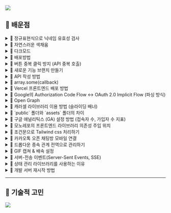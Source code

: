 <img src="https://capsule-render.vercel.app/api?type=waving&color=BDBDC8&height=150&section=header" />

## 📕 배운점
<!--📕 정규표현식으로 닉네임 유효성 검사-->
<details>
<summary>🔹 정규표현식으로 닉네임 유효성 검사</summary>

- **상황**
    - 닉네임 입력값이 한글 1~6자리인지를 정규표현식을 이용하여 확인

- **코드**

    ```tsx
    const regex = /^[가-힣]{1,6}$/;
    if (!regex.test(newNickname)) {
        // 실패 메시지
    } else {
        // 닉네임 변경 로직
    }
    ```

- **코드 설명**
    - `^` : 문자열의 시작
    - `$` : 문자열의 끝
    - `/.../` : 정규표현식 리터럴
    - `[가-힣]` : 한글 문자 범위
    - `{1,6}` : 1자 이상 6자 이하
    - `regex.test()` : 해당 문자열이 정규식에 부합하는지 여부 반환
</details>

<!--📕 자연스러운 색채움-->
<details>
<summary>🔹 자연스러운 색채움</summary>

- tailwind css에서 버튼 hover시 자연스럽게 색이 채워지는 애니메이션을 통해 UX를 향상시키는 코드
    - hover:bg-blue-600 transition-colors duration-300 ease-in-out

- **코드**

    ```tsx
    <button
      className="self-end bg-[#3387E5] text-white font-semibold px-6 py-2 rounded-[30px] hover:bg-blue-600 transition-colors duration-300 ease-in-out"
    >
      프로필 저장
    </button>
    ```
</details>

<!--📕 다크모드-->
<details>
<summary>🔹 다크모드</summary>

- tailwind.config.js 파일에서 moudle.exports에 darkMode 설정을 넣지 않으면 다크모드 관련 유틸리티 클래스를 생성하지 않으므로 다크모드가 적용되지 않는다.

- darkMode의 값을 "media"로 설정하면 시스템 다크모드 설정에 따라 자동으로 적용된다.
  
- darkMode의 값을 "class"로 설정하면 클래스를 루트 요소나 특정 요소에 수동으로 붙여서 다크모드를 적용하게 된다.

- darkMode의 값을 "selector" darkMode.selector를 직접 지정하여 다크 모드 토글 기준을 커스터마이징할 수 있다. (Tailwind CSS 3.4 이상에서 도입된 방식)
</details>

<!--📕 배포방법-->
<details>
<summary>🔹 배포방법</summary>

<details>
<summary>전체 배포 흐름 개요</summary>
  
- 프론트엔드 → 빌드 → 정적 파일 생성 → 서버(EC2) 내 Nginx가 정적 파일 서빙

- 백엔드 → JAR/WAR 빌드 → 서버(EC2)에서 실행

- 도메인 구매 및 DNS 설정 → 도메인 연결 → Nginx에서 프론트/백엔드 요청 분기 처리
  
- HTTPS 인증서 (Let’s Encrypt) 적용
</details>

<details>
  <summary>프론트엔드 배포 준비 작업</summary>
  
  1. React 앱 빌드 : npm run build로 프로덕션용 정적 파일 생성
  
  2. EC2 서버에 build/ 폴더 전체를 업로드 (scp, rsync, FTP 사용)
      
      ```tsx
      scp -r build/ ubuntu@ec2-xxx-xxx-xxx-xxx.compute-1.amazonaws.com:/home/ubuntu/myapp/frontend/
      ```
      
  3. Nginx 설정 - 정적 파일 서비스 : EC2 내 Nginx 정적 설정 파일 (`/etc/nginx/sites-available/default` 또는 커스텀 설정)에 React 정적 파일 경로 추가
  (React SPA라 `try_files $uri /index.html;`로 SPA 라우팅 처리)
      
      ```tsx
      server {
          listen 80;
          server_name your-domain.com;
      
          root /home/ubuntu/myapp/frontend/build;  # 빌드 폴더 경로
          index index.html index.htm;
      
          location / {
              try_files $uri /index.html;
          }
      
          # API 요청 프록시 (백엔드)
          location /api/ {
              proxy_pass http://localhost:8080;  # 백엔드 서버 주소
              proxy_http_version 1.1;
              proxy_set_header Upgrade $http_upgrade;
              proxy_set_header Connection 'upgrade';
              proxy_set_header Host $host;
              proxy_cache_bypass $http_upgrade;
          }
      }
      
      ```
      
  4. Nginx 재시작
      
      ```tsx
      sudo nginx -t  # 설정 테스트
      sudo systemctl reload nginx
      ```
</details>
<details>
  <summary>도메인 연결</summary>

- 도메인 구매 후 DNS 관리 페이지에서
  - A 레코드에 EC2 퍼블릭 IP 설정
  - (필요시) CNAME 설정 등 추가
    
- 도메인 네임이 EC2 IP를 가리키도록 설정 확인
</details>
</details>

<!--📕 버튼 중복 클릭 방지 (API 중복 호출)-->
<details>
<summary>🔹 버튼 중복 클릭 방지 (API 중복 호출)</summary>

1. UX적인 중복 방지
    - BeatLoader를 이용하여 사용자에게 버튼을 누르고 두 번 연속으로 누르지 않도록 사용자 경험 개선
    - fixed가 아닌 absolute를 사용할 경우 부모 태그에 relative를 넣어서 최상위 태그 기준으로 BeatLoader를 위치시켜도 되는데 주로 **전체 페이지를 덮는 오버레이에는 fixed를 사용**하는게 좋다.
    
    ```tsx
    {isLoading && (
      <div className="fixed inset-0 z-50 bg-white bg-opacity-70 flex flex-col justify-center items-center">
        <BeatLoader color="#3387E5" size={20} />
        <p className="mt-4 text-gray-700 font-semibold">모집글을 작성중입니다...</p>
      </div>
    )}
    ```
    
2. UI적인 중복 방지
    - 버튼에 disabled를 걸고 값이 true일 때 버튼이 비활성화가 되도록하여 중복 클릭을 방지
    - 백틱을 통해 isLoading의 값이 true일 때 클릭 불가 커서가 되도록하는 등의 UI 변경
    
    ```tsx
    <button
      disabled={isLoading}
      className={`bg-[#3387E5] font-bold px-10 py-2 text-white justify-items-center rounded-[30px] hover:bg-blue-600 ${isLoading ? 'opacity-50 cursor-not-allowed' : ''}`}
      onClick={onCreate}
    >
      작성하기
    </button>
    ```

</details>

<!--📕 새로운 기능 브랜치 만들기-->
<details>
<summary>🔹 새로운 기능 브랜치 만들기</summary>

- **상황**
    - fe/feat/project에서 개발하던 중 관리자 모드를 개발하기 위해 fe/feat/admin을 만들어서 기능별 브랜치 분리를 하고 싶다.
    - 현재 혼자 개발중이다.

- **방법**
  
1. 현재 작업 중인 브랜치 (fe/feat/project) 작업 커밋 여부 확인
   ```
    // 현재 작업까지 커밋하는 방식
    git status
    git add -A
    git commit -m "커밋할 메시지"

    // 임시저장 방식
    git stash
   ```

2. 새 브랜치 만들고 이동
   ```
   git checkout -b fe/feat/admin
   ```
   
3. 작업 완료 후 커밋 & 푸쉬
    ```
    git add -A
    git commit -m "커밋할 메시지"
    git push origin fe/feat/admin
    ```
    
4. fe/feat/admin 브랜치 작업을 fe/feat/project에 반영
   ```
   git checkout fe/feat/project
   git merge fe/feat/admin
   ```

</details>

<!--📕API 작성 방법-->
<details>
<summary>🔹 API 작성 방법</summary>

<details>
<summary>GET</summary>

- 정적 경로 호출

    ```jsx
    export const getMembersCountAdmin = async () => {
      try {
        const response = await api.get('/admin/members/count');
        console.log('응답 데이터:', response.data.data);
    
        if (response.data.status === 200) {
          return { success: true, message: response.data.message, data: response.data.data };
        }
      } catch (error: unknown) {
        console.error('회원수 조회 실패:', error);
    
        if (error instanceof AxiosError) {
          console.error('서버 응답:', error.response?.data);
        }
    
        throw error;
      }
    };
    ```

- 동적 쿼리 파라미터가 포함된 경로 호출
  
    ```jsx
    export const getPaginationAdmin = async (page: number, keyword: string) => {
      try {
    	  // 인코딩하여 URL-safe한 문자열로 변환
        const keywordParam = encodeURIComponent(keyword);
        const response = await api.get(`/admin/project/pagination?page=${page}&sort=-createdAt&position=ALL&type=ALL&mode=ALL&keyword=${keywordParam}`);
    
        console.log('응답 데이터:', response.data.data);
    		
    		// 메타데이터를 받아오는 방법
        if (response.data.status === 200) {
          return {
            success: true,
            message: response.data.message,
            data: response.data.data.content,
            pagination: {
              totalPages: response.data.data.totalPages,
              totalElements: response.data.data.totalElements,
              currentPage: response.data.data.number,
              pageSize: response.data.data.size
            }
          };
        }
      } catch (error: unknown) {
        console.error('내 지원서 조회 실패:', error);
    
        if (error instanceof AxiosError) {
          console.error('서버 응답:', error.response?.data);
        }
    
        throw error;
      }
    };
    ```

</details>

<details>
<summary>POST</summary>

```jsx
export const setPosting = async (postInfo: PostingInfo) => {
  try {
    console.log('보낼 데이터:', postInfo);
    const response = await api.post('/project', { ...postInfo });

    console.log('응답 데이터:', response.data);

    if (response.data.status === 201) {
      return { success: true, message: response.data.message };
    }
  } catch (error: unknown) {
    console.error('모집글 작성 실패:', error);

    if (error instanceof AxiosError) {
      console.error('서버 응답:', error.response?.data);
    }

    throw error;
  }
};
```

</details>

<details>
<summary>DELETE</summary>

```jsx
export const deleteProjectAdmin = async (projectId: number) => {
  try {
    const response = await api.delete(`/admin/project/${projectId}`);

    console.log('응답 데이터:', response.data);

    if (response.data.status === 200) {
      return { success: true, message: response.data.message };
    }
  } catch (error: unknown) {
    console.error('프로젝트 삭제 실패:', error);

    if (error instanceof AxiosError) {
      console.error('서버 응답:', error.response?.data);
    }

    throw error;
  }
};
```

</details>
</details>

<!--📕array.some(callback) -->
<details>
<summary>🔹 array.some(callback)</summary>

- 배열에서 특정 조건을 만족하는 요소가 하나라도 있는지 판단하는 메서드

    ```jsx
      if (myProfile && !adminList.some(user => user.nickname === myProfile.nickname)) {
        return <div className="text-center mt-20 text-xl font-semibold">접근 권한이 없습니다.</div>;
      }
    ```
</details>

<!--📕Vercel 프론트엔드 배포 방법-->
<details>
<summary>🔹 Vercel 프론트엔드 배포 방법</summary>

1. 배포된 프론트엔드 URL 확인하기

    - Vercel DashBoard -> [프로젝트 클릭] -> Domains 탭
      
        - ex) https://gathering-work.vercel.app/
     
2. Redirect URL 확인 (OAuth 로그인 등에 사용)
   
    - 배포 URL + 로그인 콜백 경로 조합
      
        - ex) https://gathering-work.vercel.app/login/callback

3. 환경변수 설정, API 요청 도메인 (API URL 등) (보안 상 노출해도 되는 것만)

    - Vercel DashBoard -> [프로젝트 클릭] -> Settings -> Environment Variables

4. CORS 관련 협의 항목 (백엔드 설정 필요)

    - 백엔드의 CORS 설정에 Origin 주소 필요
      
        - https://gathering-work.vercel.app/

5. 발생 오류들
   
    - 모노레포라서 Vercel의 Settings에서 Root Directory를 [Gathering_fe]로 설정 실수를 하여 오류가 발생 -> 모노레포 전체의 Root Directory에 vercel.json 파일 이동
      
    - Framework Settings에서 Other을 Vite로 변경
      
    - tsconfig.app.json에서 제한 해제를 위해 아래 코드 수정 (빌드할땐 app.json을 참조)
      
        ```
        "noUnusedLocals": false,
        "noUnusedParameters": false
        ```
        
    - spinner 같은 패키지를 Gathering_fe 위치에서 설치
      
</details>

<!--📕Google의 Authorization Code Flow ↔ OAuth 2.0 Implicit Flow (파싱 방식)-->
<details>
<summary>🔹 Google의 Authorization Code Flow ↔ OAuth 2.0 Implicit Flow (파싱 방식)</summary>

```jsx
// access_token을 해시(#)에서 읽는 방식 (최근 보안상 권장 X)
// const params = new URLSearchParams(window.location.hash.substring(1));
// const code = params.get('access_token');

// const handleGoogle = () => {
//   window.location.href = `https://accounts.google.com/o/oauth2/auth?client_id=${import.meta.env.VITE_GOOGLE_AUTH_CLIENT_ID}&redirect_uri=${import.meta.env.VITE_GOOGLE_AUTH_REDIRECT_URI}&response_type=code&scope=https://www.googleapis.com/auth/userinfo.email https://www.googleapis.com/auth/userinfo.profile`;
//   closeModal();
// };

// code 파라미터를 URL 쿼리 문자열에서 받음 (Google 기본 정책)
const params = new URLSearchParams(window.location.search);
const code = params.get('code');

const handleGoogle = () => {
  const clientId = import.meta.env.VITE_GOOGLE_AUTH_CLIENT_ID;
  const redirectUri = import.meta.env.VITE_GOOGLE_AUTH_REDIRECT_URI;

  const scope = [
    'https://www.googleapis.com/auth/userinfo.email',
    'https://www.googleapis.com/auth/userinfo.profile'
  ].join(' ');

  const url =
    `https://accounts.google.com/o/oauth2/auth` +
    `?client_id=${encodeURIComponent(clientId)}` +
    `&redirect_uri=${encodeURIComponent(redirectUri)}` +
    `&response_type=code` +
    `&scope=${encodeURIComponent(scope)}` +
    `&access_type=offline` +
    `&prompt=consent`; // refresh_token 받기 위함

  window.location.href = url;
  closeModal();
};

const handleEmailLoginMode = () => {
  setIsEmailLogin(true);
};
```
</details>

<!--📕Open Graph-->
<details>
<summary>🔹 Open Graph</summary>

- 콘텐츠의 요약 내용이 SNS에 게시되는데 최적화된 데이터를 가지고 갈 수 있도록 설정하는 것이다.

<details>
<summary>사진 설명</summary>
<img width="1280" height="970" alt="Image" src="https://github.com/user-attachments/assets/12579fbd-43d6-4dab-abab-aee28796e899" />

</details>

```html
<meta property="og:image" content="https://gathering.work/gathering.svg" /> // 썸네일 (크롤러가 외부에서 접근하므로 절대 URL을 이용)
<meta property="og:site_name" content="게더링(Gathering)" /> // 제목 미리보기
<meta property="og:description" content="IT 초심자를 위한 팀원 모집 웹서비스" /> // 내용

// 정보를 더 잘 노출시키기 위한 추가 태그
<meta property="og:title" content="게더링(Gathering)" />
<meta property="og:type" content="website" />
<meta property="og:url" content="https://gathering.work" />
```

</details>

<!--📕캐러셀 라이브러리 이용 방법 (슬라이딩 배너)-->
<details>
<summary>🔹 캐러셀 라이브러리 이용 방법 (슬라이딩 배너)</summary>

1. Embla Carousel 라이브러리 설치
    
    ```
    npm install embla-carousel
    ```
    
2. 슬라이더 컴포넌트 작성 (Typescript)

<details>
<summary>코드 스니펫</summary>

```tsx
import React, { useEffect, useRef, useCallback, useState } from 'react';
import EmblaCarousel, { EmblaOptionsType } from 'embla-carousel';

interface EmblaCarouselProps {
  options?: EmblaOptionsType;
  slides: React.ReactNode[];
}

const EmblaCarouselComponent: React.FC<EmblaCarouselProps> = ({ options, slides }) => {
  const viewportRef = useRef<HTMLDivElement | null>(null);
  const emblaRef = useRef<ReturnType<typeof EmblaCarousel> | null>(null);

  const [selectedIndex, setSelectedIndex] = useState(0);

  const scrollPrev = useCallback(() => {
    emblaRef.current?.scrollPrev();
  }, []);

  const scrollNext = useCallback(() => {
    emblaRef.current?.scrollNext();
  }, []);

  const scrollTo = (index: number) => {
    emblaRef.current?.scrollTo(index);
  };

  const onSelect = useCallback(() => {
    if (!emblaRef.current) return;
    setSelectedIndex(emblaRef.current.selectedScrollSnap());
  }, []);

  useEffect(() => {
    if (viewportRef.current) {
      emblaRef.current = EmblaCarousel(viewportRef.current, options);
      emblaRef.current.on('select', onSelect);
      onSelect();
    }

    return () => {
      emblaRef.current?.destroy();
    };
  }, [options, onSelect]);

  return (
    <div className="relative w-full">
      {/* Viewport */}
      <div className="overflow-hidden" ref={viewportRef}>
        <div className="flex">
          {slides.map((slide, index) => (
            <div key={index} className="min-w-full px-2">
              {slide}
            </div>
          ))}
        </div>
      </div>

      {/* Navigation Arrows */}
      <button
        onClick={scrollPrev}
        className="absolute left-6 top-1/2 -translate-y-1/2 z-10 bg-white/80 hover:bg-white shadow-md p-3 rounded-full transition"
      >
        <svg
          xmlns="http://www.w3.org/2000/svg"
          className="h-5 w-5 text-gray-800"
          fill="none"
          viewBox="0 0 24 24"
          stroke="currentColor"
        >
          <path strokeLinecap="round" strokeLinejoin="round" strokeWidth={2} d="M15 19l-7-7 7-7" />
        </svg>
      </button>

      <button
        onClick={scrollNext}
        className="absolute right-6 top-1/2 -translate-y-1/2 z-10 bg-white/80 hover:bg-white shadow-md p-3 rounded-full transition"
      >
        <svg
          xmlns="http://www.w3.org/2000/svg"
          className="h-5 w-5 text-gray-800"
          fill="none"
          viewBox="0 0 24 24"
          stroke="currentColor"
        >
          <path strokeLinecap="round" strokeLinejoin="round" strokeWidth={2} d="M9 5l7 7-7 7" />
        </svg>
      </button>

      {/* Pagination Dots */}
      <div className="absolute bottom-4 left-1/2 -translate-x-1/2 flex gap-2 z-10">
        {slides.map((_, index) => (
          <button
            key={index}
            onClick={() => scrollTo(index)}
            className={`w-3 h-3 rounded-full transition ${
              index === selectedIndex ? 'bg-blue-500' : 'bg-gray-300'
            }`}
          />
        ))}
      </div>
    </div>
  );
};

export default EmblaCarouselComponent;
```
    
</details>

3. 원하는 위치에서 사용 (예시 App.tsx)

<details>
<summary>코드 스니펫</summary>

```tsx
import EmblaCarouselComponent from './EmblaCarousel'

const slides = [
  <div className="h-64 bg-blue-300 flex items-center justify-center text-3xl text-white rounded-xl">
    Slide 1
  </div>,
  <div className="h-64 bg-blue-400 flex items-center justify-center text-3xl text-white rounded-xl">
    Slide 2
  </div>,
  <div className="h-64 bg-blue-500 flex items-center justify-center text-3xl text-white rounded-xl">
    Slide 3
  </div>
];

export default function App() {
  return (
    <div className="pb-4">
      <EmblaCarouselComponent slides={slides} options={{ loop: true }} />
    </div>
  )
}
```

</details>

</details>

<!--📕public 폴더와 assets 폴더의 차이-->
<details>
<summary>🔹 `public` 폴더와 `assets` 폴더의 차이</summary>

<details>
<summary>용어 정리</summary>

- 번들링(Bundling) : 개발 중에 여러 개의 파일(JS, CSS, 이미지 등)을 하나 또는 몇 개로 묶어 최적화하는 과정이다. (로딩 속도 개선, 캐싱 최적화, 코드 난독화)

- 번들링이 필요한 이미지 : JS/TS 파일에서 버튼 등으로 상호작용에 사용되는 이미지는 번들링이 필요하고 단순히 보여주기만 하는 이미지는 번들링 과정이 필요 없다.

- 번들링 도구 : Vite, Webpack, Rollup 등

- 정적 리소스(Static Resources) : 런타임 중 서버에서 변하지 않고 클라이언트가 그대로 받아서 쓰는 파일이다. (이미지, 폰트, HTML 파일, favicon.ico 등)
  
</details>

- `public` 폴더

    - 목적
 
        - **정적 파일**을 직접 브라우저에서 접근할 수 있도록 제공하는 폴더이다.
          
        - **Vite나 Webpack의 번들링 대상이 아니기 때문에 경로가 그대로 유지**된다.
     
    - 특징
      
        - `public/hello.jpg` -> 실제 접근 경로 : `http://localhost:3000/hello.jpg`
     
        - 이미지나 폰트, PDF, OG 이미지, favicon 등 **직접 URL로 접근되어야 하는 정적 리소스**를 넣는다.
 
    - 예시
      
        - 파일 위치 : `public/images/banner1.jpg`
     
            ```tsx
            <img src="/images/banner1.jpg" />
            ```

- `src/assets` 폴더

    - 목적

        - 코드에서 **`import`해서 사용하는 리소스를 위한 폴더**이다.
     
        - Vite/Webpack이 번들링해서 파일명을 해시 처리한 뒤, 최적화해준다.
     
        - JS/TS 코드 안에서 모듈처럼 사용해야 할 리소스 (예 : 컴포넌트 내부에서 쓰는 아이콘, 로고 등)에 적합하다.
 
    - 특징
 
        - 파일을 `import`로 불러와야 사용 가능하다.
     
        - 정적 리소스 URL로는 직접 접근할 수 없다.
     
        - 코드가 많아질수록 유지보수에 좋다.
 
    - 예시
 
        ```tsx
        import banner` from '@/assets/banner1.jpg';

        <img src={banner`} alt="배너1" />;
        ```
 
- 슬라이딩 배너(캐러셀)에 들어가는 이미지는 단순히 보여주는 슬라이드 배너 이미지이므로 `public`에 들어가면 된다. (굳이 JS/TS 번들링 대상이 아니기 때문이다.)
</details>

<!--📕구글 애널리틱스 (GA) 설정 방법 (접속자 수, 가입자 수 지표)-->
<details>
<summary>🔹 구글 애널리틱스 (GA) 설정 방법 (접속자 수, 가입자 수 지표)</summary>

1. https://analytics.google.com/analytics/web/ 에서 GA4 속성을 생성한다.

2. 주어진 코드를 `index.html`에 삽입한다. (방문자 수, 페이지별 접속 수가 GA에 자동 수집)

<details>
<summary>코드 스니펫</summary>

```jsx
<!-- Google tag (gtag.js) -->
<script async src="https://www.googletagmanager.com/gtag/js?id=G-xxxxxx"></script>
<script>
  window.dataLayer = window.dataLayer || [];
  function gtag() {
    dataLayer.push(arguments);
  }
  gtag('js', new Date());

  gtag('config', 'G-xxxxxx');
</script>
```

</details>

3. **이메일을 통한 회원가입**은 회원가입 이벤트(함수)가 발생할 때 GA로 이메일 정보를 보내서 가입자 수를 확인할 수 있게 한다. (가입자 수는 수동을 전송해야 한다.)

4. **구글 소셜 로그인을 통한 회원가입**은 백엔드로부터 로그인과 회원가입을 구분하여 정보를 제공받고 이를 통해 회원가입일 때 GA로 이메일 정보를 보내서 가입자 수를 확인할 수 있게 한다.

- 이메일 정보를 보낼 때는 보안 상 해시 처리 등으로 이메일 정보를 직접적으로 저장하지 않도록 한다.


</details>

<!--📕모노레포의 프론트엔드 라이브러리 의존성 주입 위치-->
<details>
<summary>🔹 모노레포의 프론트엔드 라이브러리 의존성 주입 위치</summary>

- `/Gathering/package.json`이 아닌 `/Gathering/Gathering_fe/package.json`에 주입한다. (`/Gathering/Gathering_fe` 위치에서 npm install을 한다.)

</details>

<!--📕조건문으로 Tailwind css 처리하기-->
<details>
<summary>🔹 조건문으로 Tailwind css 처리하기</summary>

<details>
<summary>코드 스니펫</summary>
    
```jsx
// 기존 코드
<div className="flex items-center space-x-12 text-[20px] font-bold">
<div className="w-24 sm:w-28 whitespace-nowrap">모집 포지션</div>
<div className="flex flex-wrap gap-2 relative">
  
// 수정 후 코드
// isMobile이 true일 때 상위 태그에 relative를 적용
// isMobile이 false일 때 하위 태그에 relative를 적용
<div className={`flex items-center space-x-12 text-[20px] font-bold ${isMobile ? "relative" : ""}`}>
<div className="w-24 sm:w-28 whitespace-nowrap">모집 포지션</div>
<div className={`flex flex-wrap gap-2 ${isMobile ? "" : "relative"}`}>
```
</details>

</details>

<!--📕카카오톡 오픈 채팅방 모바일 연결-->
<details>
<summary>🔹 카카오톡 오픈 채팅방 모바일 연결</summary>

<details>
<summary>용어 정리</summary>
    
- 딥링크 : 특정 앱의 내부 화면까지 직접 이동할 수 있게 해주는 링크이다.
    - 예시 : `kakaoopen://openchat?url=https://open.kakao.com/o/g1234abc`
- Fallback : 딥링크가 실패했을 때(예: 앱이 설치되어있지 않음 등)를 대비한 대체 행동이다.
</details>

- PC환경 -> 새 탭에서 링크 열기
- 모바일 환경 -> 앱으로 연결하기 위한 카카오톡 딥링크 사용

<details>
<summary>코드 스니펫</summary>

```jsx
const handleOpenChat = () => {
    const url = kakaoUrl.startsWith('http') ? kakaoUrl : `https://${kakaoUrl}`;
    const isMobile = /iPhone|iPad|iPod|Android/i.test(navigator.userAgent);
    
    if (isMobile) {
      // 모바일: location.href로 바꾸면 카카오톡 앱으로 연결 시도
      const now = Date.now();
      // 카카오톡 딥링크 시도
      window.location.href = url.replace(/^https?:\/\//, 'kakaoopen://');
    
      // fallback: 앱이 실행되지 않으면 웹 링크로 이동
      setTimeout(() => {
        const elapsed = Date.now() - now;
        if (elapsed < 2000) {
          // 앱이 실행되지 않은 경우로 간주
          window.location.href = url;
        }
      }, 1500);
    } else {
      // PC: 새 탭에서 열기
      window.open(url, '_blank', 'noopener,noreferrer');
    }
};
```
</details>

</details>

<!--📕드롭다운 종속 관계 전역으로 관리하기-->
<details>
<summary>🔹 드롭다운 종속 관계 전역으로 관리하기</summary>

- 문제 상황
    - PostHome 내에서 드롭다운이 열렸는지 useState로 상태를 관리하고 그것을 컴포넌트(SearchBar)에게 Props로 넘겨주는 방식이었다.
    - 하지만 Header에 속하는 컴포넌트(LogoutButton)에서도 드롭다운의 상태를 종속적으로 관리해야하는데 (독립적으로 관리하면 각 드롭다운을 모두 켤 수 있어서 UX에 좋지 않다.) Layout에 속하는 Header, PostHome 간에 서로 넘겨주는 것은 비효율적이다. (Props Drilling의 문제가 발생한다.)
- 해결 방법
    - 전역 상태를 Context로 관리하면 필요한 드롭다운끼리 종속적으로 열리도록 할 수 있어서 효율적이다.
    - `contexts/DropdownContext.tsx`
        <details>
        <summary>코드 스니펫</summary>
    
        ```tsx
        import { createContext, useContext, useState } from 'react';

        type DropdownContextType = {
          activeDropdown: string | null;
          setActiveDropdown: (key: string | null) => void;
        };
        
        const DropdownContext = createContext<DropdownContextType | undefined>(undefined);
        
        export const DropdownProvider: React.FC<{ children: React.ReactNode }> = ({ children }) => {
          const [activeDropdown, setActiveDropdown] = useState<string | null>(null);
        
          return (
            <DropdownContext.Provider value={{ activeDropdown, setActiveDropdown }}>
              {children}
            </DropdownContext.Provider>
          );
        };
        
        export const useDropdown = () => {
          const context = useContext(DropdownContext);
          if (!context) throw new Error('useDropdown must be used within a DropdownProvider');
          return context;
        };
        ```
        </details>
    - `Layout.tsx`
        <details>
        <summary>코드 스니펫</summary>
 
        ```tsx
        import { Outlet, useLocation } from 'react-router';
        import Header from './Header';
        import Footer from './Footer';
        import { useEffect, useState } from 'react';
        import { DropdownProvider } from '@/contexts/DropdownContext'; // 추가
        
        const Layout: React.FC = () => {
          const location = useLocation();
          const hideHeaderPaths = ['/apply/view'];
          const shouldHideHeader = hideHeaderPaths.includes(location.pathname);
        
          const [showScrollTop, setShowScrollTop] = useState(false);
        
          useEffect(() => {
            const handleScroll = () => {
              setShowScrollTop(window.scrollY > 200);
            };
            window.addEventListener('scroll', handleScroll);
            return () => window.removeEventListener('scroll', handleScroll);
          }, []);
        
          const scrollToTop = () => {
            window.scrollTo({ top: 0, behavior: 'smooth' });
          };
        
          return (
            <DropdownProvider> // 추가
              <div className="flex flex-col min-h-screen select-none">
                {!shouldHideHeader ? <Header /> : <div className="h-[56px] sm:h-[64px] md:h-[72px]" />}
                <main
                  className={`flex-grow ${
                    !shouldHideHeader ? 'pt-[56px] sm:pt-[64px] md:pt-[72px]' : ''
                  } min-h-[calc(150vh-56px)] sm:min-h-[calc(150vh-64px)] md:min-h-[calc(150vh-72px)]`}
                >
                  <Outlet />
                </main>
                <div className="pt-20 sm:pt-24 lg:pt-32" />
                <Footer />
                {showScrollTop && (
                  <button
                    onClick={scrollToTop}
                    className="fixed bottom-6 right-6 z-50 bg-[#3387E5] text-white p-3 rounded-full shadow-xl hover:bg-blue-700 transition-all duration-300"
                    aria-label="맨 위로 이동"
                  >
                    <svg xmlns="http://www.w3.org/2000/svg" className="w-5 h-5" fill="none" viewBox="0 0 24 24" stroke="currentColor" strokeWidth={2}>
                      <path strokeLinecap="round" strokeLinejoin="round" d="M5 15l7-7 7 7" />
                    </svg>
                  </button>
                )}
              </div>
            </DropdownProvider>
          );
        };
        
        export default Layout;
        ```
        </details>
    - `PostHome.tsx`
        <details>
        <summary>코드 스니펫</summary>
    
        ```tsx
        import { useDropdown } from '@/contexts/DropdownContext'; // 추가
    
        // 내부 코드
        const { activeDropdown, setActiveDropdown } = useDropdown();
        
        // 드롭다운의 성격에 따라서 sort, search 등으로 설정
        const isOpen = activeDropdown === 'sort';
        ```
        </details>

</details>

<!--📕GIF 캡쳐 & 배속 설정-->
<details>
<summary>🔹 GIF 캡쳐 & 배속 설정</summary>

1. ScreenToGIF로 화면 캡쳐
2. [배속 조절 사이트](https://ezgif.com/speed/)에서 배속 설정
</details>

<!--📕서버-전송 이벤트(Server-Sent Events, SSE)-->
<details>
<summary>🔹 서버-전송 이벤트(Server-Sent Events, SSE)</summary>

- SSE : 서버가 클라이언트에게 실시간으로 데이터를 보내주는 **구독**모델이다.
- SSE
    - 동작 방식 : 클라이언트(브라우저)가 서버의 특정 API에 접속하면 서버는 이 연결을 끊지 않고 계속 유지한다.
    - 실시간 데이터 전송 : 새로운 알림이 발생할 때마다 서버는 이 **통로**를 통해 클라이언트에게 데이터를 즉시 밀어 넣어준다.
    - 클라이언트의 역할 : 클라이언트는 이 통로를 계속 관찰하고 있다가 데이터가 들어오면 받아서 UI에 즉시 반영한다.
        <details>
        <summary>코드 스니펫(문제 코드)</summary>
    
        ```tsx
        export const getNotificationSubscribe = async (nickname: string) => {
          try {
            const encodedNickname = encodeURIComponent(nickname);
            const response = await api.get(`/notification/subscribe?nickname=${encodedNickname}`);
        
            if (response.data.status === 200) {
              return { success: true, message: response.data.message, data: response.data.data };
            }
          } catch (error: unknown) {
            console.error('알림 자동 조회 실패:', error);
        
            if (error instanceof AxiosError) {
              console.error('서버 응답:', error.response?.data);
            }
        
            throw error;
          }
        };
    
        ```
        </details>
- 문제점
    - 현재 코드에 사용된 `axios`는 이런 지속적인 연결을 처리하는 데 적합하지 않다.
    - `axios`는 요청-응답이 한 번에 끝나는 통신을 위한 라이브러리이다.
    - SSE를 위해서는 브라우저에 내장된 `EventSource` API를 사용해야한다.
- 구현 방법
    - 기존 함수 대신 `EventSource`를 사용해서 보통 React의 `useEffect` 훅 안에서 컴포넌트가 마운트될 때 구독을 시작하고 언마운트될 때 구독을 해제하는 방식으로 구현한다.
    - 보통 Recoil, Zustand, Redux 등 상태관리 라이브러리를 활용해 실시간으로 받은 데이터를 전역 상태에 반영하는 것이 일반적이다.
- Recoil 구현 방법
    - `EventSource` 인스턴스를 생성할 때 `api.defaults.baseURL` 등을 활용해 전체 URL을 만들어주어야 한다.
    - 라이브러리 설치는 프론트엔드 폴더에서 `npm install recoil`을 통해서 하고 애플리케이션 최상위 컴포넌트를 `<RecoilRoot>`로 감싼다.
     <details>
    <summary>코드 스니펫(최상위 컴포넌트)</summary>

    ```tsx
    import React from 'react';
    import { RecoilRoot } from 'recoil';
    import MyComponent from './MyComponent';
    
    function App() {
      return (
        <RecoilRoot>
          <MyComponent />
        </RecoilRoot>
      );
    }
    
    export default App;
    ```
    </details>
    <details>
    <summary>코드 스니펫(전역 상태 관리 훅)</summary>

    ```tsx
    import { useEffect } from 'react';
    import { useSetRecoilState } from 'recoil'; // 예시: Recoil 상태 관리
    import { notificationState, unreadCountState } from '@/recoil/notification';
    
    const useNotificationSSE = (nickname: string) => {
      // Recoil, Zustand, Redux 등 상태관리 라이브러리를 활용해
      // 실시간으로 받은 데이터를 전역 상태에 반영하는 것이 일반적입니다.
      const setNotifications = useSetRecoilState(notificationState);
      const setUnreadCount = useSetRecoilState(unreadCountState);
    
      useEffect(() => {
        if (!nickname) return;
    
        const encodedNickname = encodeURIComponent(nickname);
        // EventSource 인스턴스를 생성합니다.
        // 이때 api.defaults.baseURL 등을 활용해 전체 URL을 만들어주어야 합니다.
        const sse = new EventSource(`/api/notification/subscribe?nickname=${encodedNickname}`);
    
        // SSE 연결이 성공했을 때 실행될 로직
        sse.onopen = () => {
          console.log('SSE 연결 성공!');
        };
    
        // 서버로부터 메시지(알림)를 받았을 때 실행될 로직
        sse.onmessage = (event) => {
          const newNotification = JSON.parse(event.data);
          console.log('새로운 알림 도착:', newNotification);
    
          // 여기에 UI 업데이트 로직을 추가합니다.
          // 1. 전체 알림 목록 state의 맨 앞에 새로운 알림을 추가
          setNotifications((prev) => [newNotification, ...prev]);
    
          // 2. 읽지 않은 알림 개수 state를 1 증가
          setUnreadCount((prev) => prev + 1);
          
          // 3. 브라우저 알림 띄우기 등 추가 작업 가능
        };
    
        // 에러 발생 시 실행될 로직
        sse.onerror = (error) => {
          console.error('SSE 에러 발생:', error);
          // 필요하다면 여기서 연결을 닫을 수 있습니다.
          sse.close();
        };
    
        // 컴포넌트가 언마운트될 때 SSE 연결을 반드시 끊어주어야 합니다.
        // 그렇지 않으면 메모리 누수가 발생할 수 있습니다.
        return () => {
          sse.close();
          console.log('SSE 연결 종료.');
        };
      }, [nickname, setNotifications, setUnreadCount]);
    };
    
    export default useNotificationSSE;
    
    // 사용 예시 (특정 페이지나 레이아웃 컴포넌트에서)
    // const MyPage = () => {
    //   const { nickname } = useUser(); // 현재 로그인한 유저 닉네임 가져오기
    //   useNotificationSSE(nickname); // 훅을 호출하여 SSE 구독 시작
    //   ...
    // }
    ```
    </details>
    <details>
    <summary>코드 스니펫(전역 상태 정의)</summary>

    ```tsx
    // src/recoil/notification.ts
    
    import { atom } from 'recoil';
    import { NotificationType } from '@/types/notification'; // 알림 타입 정의 (가상)
    
    //  Atom: 상태의 한 단위 (state piece)
    
    /**
     * @description 전체 알림 목록을 담는 상태
     */
    export const notificationState = atom<NotificationType[]>({
      key: 'notificationState', // key는 앱 전체에서 고유해야 합니다.
      default: [], // 기본값은 빈 배열
    });
    
    /**
     * @description 읽지 않은 알림의 개수를 담는 상태
     */
    export const unreadCountState = atom<number>({
      key: 'unreadCountState', // key는 앱 전체에서 고유해야 합니다.
      default: 0, // 기본값은 0
    });
    ```
    </details>
</details>

<!--📕상태 관리 라이브러리를 사용하는 이유-->
<details>
<summary>🔹 상태 관리 라이브러리를 사용하는 이유</summary>

- 상태관리 라이브러리 예시 : Recoil, Zustand, Redux 등
- `useState`와 상태 관리 라이브러리의 차이점
    - `useState`는 특정 컴포넌트 안에서만 상태를 관리할 때 좋다. 하지만 여러 컴포넌트가 동일한 상태를 공유해야 할 상황에서 문제가 발생한다. -> Props Drilling 문제 등
    - 상태 관리 라이브러리를 사용하면 앱의 모든 컴포넌트가 접근할 수 있는 전역 스토어(Global Store)를 만들어서 직접 상태 정보를 꺼내 쓸 수 있게 된다.
- Redux, Recoil, Zustand 차이점
    - 핵심 컨셉
        - Redux -> 하나의 거대한 객체(Store)
        - Recoil -> 독립적인 데이터 조각, 상태의 한 단위 -> state piece (Atom)
        - Zustand -> 가벼운 객체 기반의 Hook
    - 러닝 커브
        - Redux -> 높음 (개념이 많음)
        - Recoil -> 낮음 (React와 유사)
        - Zustand -> 매우 낮음 (가장 쉬움)
    - 코드량
        - Redux -> 많음 (보일러플레이트, 최소한의 변경으로 여러 곳에서 사용 가능)
        - Recoil -> 적음
        - Zustand -> 적음
- Redux(리덕스)
    - 장점
        - 예측 가능성 : 상태가 변경되는 모든 과정이 매우 엄격한 규칙 (Action -> Reducer)을 따르기 때문에 복잡한 앱에서도 데이터 흐름을 추적하기 쉽다.
        - 강력한 개발 도구 : 리덕스 개발자 도구는 시간 여행(Time-Travel) 디버깅 등 막강한 기능을 제공하여 버그를 잡는데 매우 유용하다.
        - 거대한 생태계 : 가장 오래된 만큼 수많은 자료, 미들웨어(Saga, Thunk 등), 커뮤니티 지원을 받을 수 있다.
    - 단점
        - 보일러플레이트 : 상태 하나를 추가하려 해도 액션 타입, 액션 생성 함수, 리듀서 등 많은 양의 코드를 작성해야 한다. (Redux Toolkit이 해당 부분은 크게 개선함)
        - 높은 학습 곡선 : 리덕스의 개념(불변성, 순수 함수 등)을 이해하는데 시간이 걸린다.
- Recoil(리코일)
    - 장점
        - React 친화적 : `useState`처럼 매우 직관적인 Hook API(`useRecoilState`)를 사용해 React 개발자에게 익숙하다.
        - 적은 코드량 : 리덕스에 비해 보일러플레이트가 거의 없다. atom으로 상태를 정의하고 바로 가져다 쓰면 된다.
        - 동시성 모드 지원 : React의 최신 기능들과 호환성이 좋다.
    - 단점
        - Facebook이 만들었지만 아직 정식 버전이 아니고 안정성에서 아직 실험적이다.
        - 상대적으로 정보에 대한 생태계가 작다.
- Zustand(주스탄트)
    - 장점
        - 극도로 단순하고 적은 코드량 : `create` 함수 하나로 스토어를 만들고 어디서든 Hook으로 꺼내 쓰면 끝이다.
        - 라이브러리 용량이 매우 작아 앱 성능에 미치는 영향이 거의 없다.
        - 리덕스처럼 엄격한 규칙을 강요하지 않아 자유도가 높다.
    - 단점
        - 규칙이 적어서 대규모 프로젝트에서 일관된 패턴을 유지하기 어렵다.
        - 리덕스 개발자 도구와 연동되지만 리덕스만큼의 디버깅 경험을 제공하지 않는다.

</details>

<!--📕개발 서버 재시작 방법-->
<details>
<summary>🔹 개발 서버 재시작 방법</summary>

1. 깃허브에 들어간다.
2. [Actions] 탭에 들어간다.
3. 배포 서버라면 `main`, 개발 서버라면 `dev` 브랜치의 가장 최신 merge에 들어간다.
4. 상단의 [Re-run all jobs]를 누른다.

<img width="426" height="97" alt="Image" src="https://github.com/user-attachments/assets/a8d91094-c7b2-4a2f-832a-c20e18156e80" />

5. 잠시 기다리면 서버가 꺼졌다가 켜지고 백엔드에서 AWS 설정에 따라 데이터가 모두 지워지기도 한다.
</details>

---

## 📕 기술적 고민

<!--📕템플릿
<details>
<summary>🔹 템플릿</summary>

<details>
<summary>템플릿</summary>
</details>

</details>-->


<img src="https://capsule-render.vercel.app/api?type=waving&color=BDBDC8&height=150&section=footer" />
